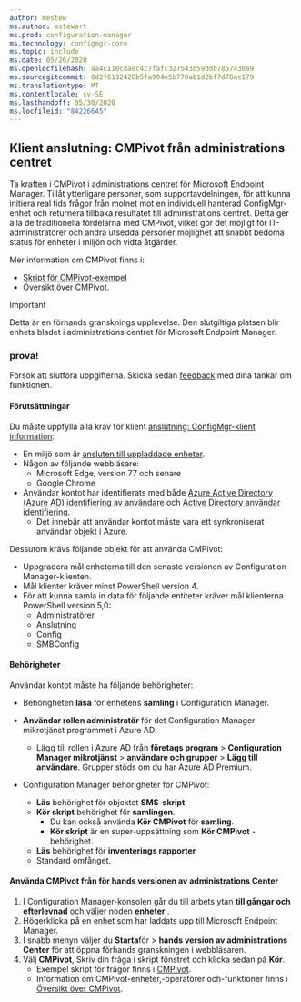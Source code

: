 ```yaml
---
author: mestew
ms.author: mstewart
ms.prod: configuration-manager
ms.technology: configmgr-core
ms.topic: include
ms.date: 05/26/2020
ms.openlocfilehash: aa4c110cdaec4c7fafc327543059ddb7857430a9
ms.sourcegitcommit: 0d2f6132428b5fa994e5b770ab1d2bf7d78ac179
ms.translationtype: MT
ms.contentlocale: sv-SE
ms.lasthandoff: 05/30/2020
ms.locfileid: "84226645"
---
```

## <a name="tenant-attach-cmpivot-from-the-admin-center"></a><a name="bkmk_cmpivot"></a>Klient anslutning: CMPivot från administrations centret
<!--6024392-->
Ta kraften i CMPivot i administrations centret för Microsoft Endpoint Manager. Tillåt ytterligare personer, som supportavdelningen, för att kunna initiera real tids frågor från molnet mot en individuell hanterad ConfigMgr-enhet och returnera tillbaka resultatet till administrations centret. Detta ger alla de traditionella fördelarna med CMPivot, vilket gör det möjligt för IT-administratörer och andra utsedda personer möjlighet att snabbt bedöma status för enheter i miljön och vidta åtgärder.

Mer information om CMPivot finns i:
- [Skript för CMPivot-exempel](../../../../../tenant-attach/cmpivot-samples-attached.md)
- [Översikt över CMPivot](../../../../../tenant-attach/cmpivot-overview-attached.md).

> [!Important]
> Detta är en förhands gransknings upplevelse. Den slutgiltiga platsen blir enhets bladet i administrations centret för Microsoft Endpoint Manager.

### <a name="try-it-out"></a>prova!

Försök att slutföra uppgifterna. Skicka sedan [feedback](../../technical-preview-2003.md#bkmk_feedback) med dina tankar om funktionen.

#### <a name="prerequisites"></a>Förutsättningar

Du måste uppfylla alla krav för klient [anslutning: ConfigMgr-klient information](../../technical-preview-2004.md#bkmk_mem):

- En miljö som är [ansluten till uppladdade enheter](../../../../../tenant-attach/device-sync-actions.md).
- Någon av följande webbläsare:
  - Microsoft Edge, version 77 och senare
  - Google Chrome
- Användar kontot har identifierats med både [Azure Active Directory (Azure AD) identifiering av användare](../../../../servers/deploy/configure/about-discovery-methods.md#azureaddisc) och [Active Directory användar identifiering](../../../../servers/deploy/configure/about-discovery-methods.md#bkmk_aboutUser).
  - Det innebär att användar kontot måste vara ett synkroniserat användar objekt i Azure.

Dessutom krävs följande objekt för att använda CMPivot:

- Uppgradera mål enheterna till den senaste versionen av Configuration Manager-klienten.  
- Mål klienter kräver minst PowerShell version 4.
- För att kunna samla in data för följande entiteter kräver mål klienterna PowerShell version 5,0:  
  - Administratörer
  - Anslutning
  - Config
  - SMBConfig

#### <a name="permissions"></a>Behörigheter

Användar kontot måste ha följande behörigheter:

- Behörigheten **läsa** för enhetens **samling** i Configuration Manager.
- **Användar rollen administratör** för det Configuration Manager mikrotjänst programmet i Azure AD.
  - Lägg till rollen i Azure AD från **företags program**  >  **Configuration Manager mikrotjänst**  >  **användare och grupper**  >  **Lägg till användare**. Grupper stöds om du har Azure AD Premium.

- Configuration Manager behörigheter för CMPivot:
  - **Läs** behörighet för objektet **SMS-skript**
  - **Kör skript** behörighet för **samlingen**.
    - Du kan också använda **Kör CMPivot** för **samling**.
    - **Kör skript** är en super-uppsättning som **Kör CMPivot** -behörighet.
  - **Läs** behörighet för **inventerings rapporter**
  - Standard omfånget.

#### <a name="use-cmpivot-from-the-admin-center-preview"></a>Använda CMPivot från för hands versionen av administrations Center

1. I Configuration Manager-konsolen går du till arbets ytan **till gångar och efterlevnad** och väljer noden **enheter** .
1. Högerklicka på en enhet som har laddats upp till Microsoft Endpoint Manager.
1. I snabb menyn väljer du **Starta**för  >  **hands version av administrations Center** för att öppna förhands granskningen i webbläsaren.
2. Välj **CMPivot**, Skriv din fråga i skript fönstret och klicka sedan på **Kör**.
   - Exempel skript för frågor finns i [CMPivot](../../../../../tenant-attach/cmpivot-samples-attached.md).
   -  Information om CMPivot-enheter,-operatörer och-funktioner finns i [Översikt över CMPivot](../../../../../tenant-attach/cmpivot-overview-attached.md).
